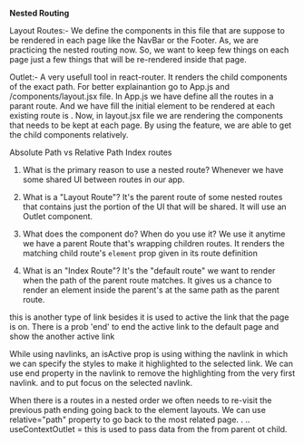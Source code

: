**Nested Routing**

Layout Routes:- We define the components in this file that are suppose to be rendered in each page like the NavBar or the Footer. As, we are practicing the nested routing now. So, we want to keep few things on each page just a few things that will be re-rendered inside that page.

Outlet:- A very usefull tool in react-router. It renders the child components of the exact path. For better explainantion go to App.js and /components/layout.jsx file. 
In App.js we have define all the routes in a parant route. And we have fill the initial element to be rendered at each existing route is <Layout />. Now, in layout.jsx file we are rendering the components that needs to be kept at each page. By using the <Outlet> feature, we are able to get the child components relatively.

Absolute Path vs Relative Path
Index routes


1. What is the primary reason to use a nested route?
Whenever we have some shared UI between routes in our app.


2. What is a "Layout Route"?
It's the parent route of some nested routes that contains just
the portion of the UI that will be shared. It will use an Outlet
component.


3. What does the <Outlet /> component do? When do you use it?
We use it anytime we have a parent Route that's wrapping 
children routes. It renders the matching child route's
`element` prop given in its route definition


4. What is an "Index Route"?
It's the "default route" we want to render when the path
of the parent route matches. It gives us a chance to render
an element inside the parent's <Outlet /> at the same path
as the parent route.


<NavLink> this is another type of link besides it is used to active the link that the page is on. There is a prob 'end' to end the active link to the default page and show the another active link

While using navlinks, an isActive prop is using withing the navlink in which we can specify the styles to make it highlighted to the selected link. We can use end property in the navlink to remove the highlighting from the very first navlink. and to put focus on the selected navlink.

When there is a routes in a nested order we often needs to re-visit the previous path ending going back to the <Route> element layouts. We can use relative="path" property to go back to the most related page.
.
..
useContextOutlet = this is used to pass data from the <Outlet /> from parent ot child.


